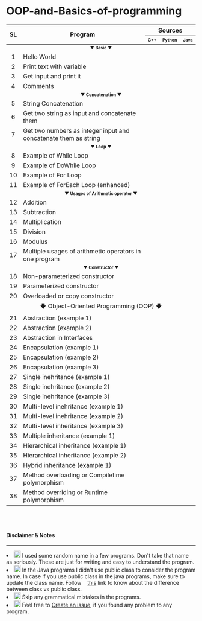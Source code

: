 # OOP-and-Basics-of-programming

<table>
    <thead>
        <tr>
            <th rowspan="2" align="center" valign="middle"><b>SL</b></th>
            <th rowspan="2" valign="middle" width="800px"><b>Program</b></th>
            <th colspan="3" align="center" valign="middle"><b>Sources</b></th>
        </tr>
        <tr>
            <th align="center" valign="middle"><b><sub><sup>C++</sup></sub></b></th>
            <th valign="middle"><b><sub><sup>Python</sup></sub></b></th>
            <th align="center" valign="middle"><b><sub><sup>Java</sup></sub></b></th>
        </tr>
    </thead>
    <tbody>
        <tr>
            <td colspan="5" align="center" valign="middle"><b><sub><sup>▼ Basic ▼</sup></sub></b></td>
        </tr>
        <tr>
            <td align="center" valign="middle">1</td>
            <td valign="middle">Hello World</td>
            <td align="center" valign="middle"><a href="/C++/Basic/Hello World.cpp"><img height="16px" src="https://user-images.githubusercontent.com/34242279/157731658-3ed009af-395d-4551-9159-12194f041f5c.png"/></a></td>
            <td align="center" valign="middle"><a href="/Python/Basic/Hello World.py"><img height="16px" src="https://user-images.githubusercontent.com/34242279/157731664-c358d5f0-1ffc-40c3-8b2e-a8f6093f79ab.png"/></a></td>
            <td align="center" valign="middle"><a href="/Java/Basic/Hello World.java"><img height="16px" src="https://user-images.githubusercontent.com/34242279/157731651-d5d046fe-cecb-4ab2-8fc8-9b2a9bb9c599.png"/></a></td>
        </tr>
        <tr>
            <td align="center" valign="middle">2</td>
            <td valign="middle">Print text with variable</td>
            <td align="center" valign="middle"><a href="/C++/Basic/Print text with variable.cpp"><img height="16px" src="https://user-images.githubusercontent.com/34242279/157731658-3ed009af-395d-4551-9159-12194f041f5c.png"/></a></td>
            <td align="center" valign="middle"><a href="/Python/Basic/Print text with variable.py"><img height="16px" src="https://user-images.githubusercontent.com/34242279/157731664-c358d5f0-1ffc-40c3-8b2e-a8f6093f79ab.png"/></a></td>
            <td align="center" valign="middle"><a href="/Java/Basic/Print text with variable.java"><img height="16px" src="https://user-images.githubusercontent.com/34242279/157731651-d5d046fe-cecb-4ab2-8fc8-9b2a9bb9c599.png"/></a></td>
        </tr>
        <tr>
            <td align="center" valign="middle">3</td>
            <td valign="middle">Get input and print it</td>
            <td align="center" valign="middle"><a href="/C++/Basic/Get input and print it.cpp"><img height="16px" src="https://user-images.githubusercontent.com/34242279/157731658-3ed009af-395d-4551-9159-12194f041f5c.png"/></a></td>
            <td align="center" valign="middle"><a href="/Python/Basic/Get input and print it.py"><img height="16px" src="https://user-images.githubusercontent.com/34242279/157731664-c358d5f0-1ffc-40c3-8b2e-a8f6093f79ab.png"/></a></td>
            <td align="center" valign="middle"><a href="/Java/Basic/Get input and print it.java"><img height="16px" src="https://user-images.githubusercontent.com/34242279/157731651-d5d046fe-cecb-4ab2-8fc8-9b2a9bb9c599.png"/></a></td>
        </tr>
        <tr>
            <td align="center" valign="middle">4</td>
            <td valign="middle">Comments</td>
            <td align="center" valign="middle"><a href="/C++/Basic/Comments.cpp"><img height="16px" src="https://user-images.githubusercontent.com/34242279/157731658-3ed009af-395d-4551-9159-12194f041f5c.png"/></a></td>
            <td align="center" valign="middle"><a href="/Python/Basic/Comments.py"><img height="16px" src="https://user-images.githubusercontent.com/34242279/157731664-c358d5f0-1ffc-40c3-8b2e-a8f6093f79ab.png"/></a></td>
            <td align="center" valign="middle"><a href="/Java/Basic/Comments.java"><img height="16px" src="https://user-images.githubusercontent.com/34242279/157731651-d5d046fe-cecb-4ab2-8fc8-9b2a9bb9c599.png"/></a></td>
        </tr>
        <tr>
            <td colspan="5" align="center" valign="middle"><b><sub><sup>▼ Concatenation ▼</sup></sub></b></td>
        </tr>
        <tr>
            <td align="center" valign="middle">5</td>
            <td valign="middle">String Concatenation</td>
            <td align="center" valign="middle"><a href="/C++/Concatenation/String Concatenation.cpp"><img height="16px" src="https://user-images.githubusercontent.com/34242279/157731658-3ed009af-395d-4551-9159-12194f041f5c.png"/></a></td>
            <td align="center" valign="middle"><a href="/Python/Concatenation/String Concatenation.py"><img height="16px" src="https://user-images.githubusercontent.com/34242279/157731664-c358d5f0-1ffc-40c3-8b2e-a8f6093f79ab.png"/></a></td>
            <td align="center" valign="middle"><a href="/Java/Concatenation/String Concatenation.java"><img height="16px" src="https://user-images.githubusercontent.com/34242279/157731651-d5d046fe-cecb-4ab2-8fc8-9b2a9bb9c599.png"/></a></td>
        </tr>
        <tr>
            <td align="center" valign="middle">6</td>
            <td valign="middle">Get two string as input and concatenate them</td>
            <td align="center" valign="middle"><a href="/C++/Concatenation/Get two string as input and concatenate them.cpp"><img height="16px" src="https://user-images.githubusercontent.com/34242279/157731658-3ed009af-395d-4551-9159-12194f041f5c.png"/></a></td>
            <td align="center" valign="middle"><a href="/Python/Concatenation/Get two string as input and concatenate them.py"><img height="16px" src="https://user-images.githubusercontent.com/34242279/157731664-c358d5f0-1ffc-40c3-8b2e-a8f6093f79ab.png"/></a></td>
            <td align="center" valign="middle"><a href="/Java/Concatenation/Get two string as input and concatenate them.java"><img height="16px" src="https://user-images.githubusercontent.com/34242279/157731651-d5d046fe-cecb-4ab2-8fc8-9b2a9bb9c599.png"/></a></td>
        </tr>
        <tr>
            <td align="center" valign="middle">7</td>
            <td valign="middle">
                <div dir="auto">Get two numbers as integer input and concatenate them as string</div>
            </td>
            <td align="center" valign="middle"><a href="/C++/Concatenation/Get two numbers as integer input and concatenate them as string.cpp"><img height="16px" src="https://user-images.githubusercontent.com/34242279/157731658-3ed009af-395d-4551-9159-12194f041f5c.png"/></a></td>
            <td align="center" valign="middle"><a href="/Python/Concatenation/Get two numbers as integer input and concatenate them as string.py"><img height="16px" src="https://user-images.githubusercontent.com/34242279/157731664-c358d5f0-1ffc-40c3-8b2e-a8f6093f79ab.png"/></a></td>
            <td align="center" valign="middle"><a href="/Java/Concatenation/Get two numbers as integer input and concatenate them as string.java"><img height="16px" src="https://user-images.githubusercontent.com/34242279/157731651-d5d046fe-cecb-4ab2-8fc8-9b2a9bb9c599.png"/></a></td>
        </tr>
        <tr>
            <td colspan="5" align="center" valign="middle"><b><sub><sup>▼ Loop ▼</sup></sub></b></td>
        </tr>
        <tr>
            <td align="center" valign="middle">8</td>
            <td valign="middle">Example of While Loop</td>
            <td align="center" valign="middle"><a href="/C++/Loop/Example of While Loop.cpp"><img height="16px" src="https://user-images.githubusercontent.com/34242279/157731658-3ed009af-395d-4551-9159-12194f041f5c.png"/></a></td>
            <td align="center" valign="middle"><a href="/Python/Loop/Example of While Loop.py"><img height="16px" src="https://user-images.githubusercontent.com/34242279/157731664-c358d5f0-1ffc-40c3-8b2e-a8f6093f79ab.png"/></a></td>
            <td align="center" valign="middle"><a href="/Java/Loop/Example of While Loop.java"><img height="16px" src="https://user-images.githubusercontent.com/34242279/157731651-d5d046fe-cecb-4ab2-8fc8-9b2a9bb9c599.png"/></a></td>
        </tr>
        <tr>
            <td align="center" valign="middle">9</td>
            <td valign="middle">Example of DoWhile Loop</td>
            <td align="center" valign="middle"><a href="/C++/Loop/Example of DoWhile Loop.cpp"><img height="16px" src="https://user-images.githubusercontent.com/34242279/157731658-3ed009af-395d-4551-9159-12194f041f5c.png"/></a></td>
            <td align="center" valign="middle"><img height="10px" src="https://user-images.githubusercontent.com/34242279/157758952-c15c1923-7102-43f5-926b-89aa2f52a96e.svg"></td>
            <td align="center" valign="middle"><a href="/Java/Loop/Example of DoWhile Loop.java"><img height="16px" src="https://user-images.githubusercontent.com/34242279/157731651-d5d046fe-cecb-4ab2-8fc8-9b2a9bb9c599.png"/></a></td>
        </tr>
        <tr>
            <td align="center" valign="middle">10</td>
            <td valign="middle">Example of For Loop</td>
            <td align="center" valign="middle"><a href="/C++/Loop/Example of For Loop.cpp"><img height="16px" src="https://user-images.githubusercontent.com/34242279/157731658-3ed009af-395d-4551-9159-12194f041f5c.png"/></a></td>
            <td align="center" valign="middle"><a href="/Python/Loop/Example of For Loop.py"><img height="16px" src="https://user-images.githubusercontent.com/34242279/157731664-c358d5f0-1ffc-40c3-8b2e-a8f6093f79ab.png"/></a></td>
            <td align="center" valign="middle"><a href="/Java/Loop/Example of For Loop.java"><img height="16px" src="https://user-images.githubusercontent.com/34242279/157731651-d5d046fe-cecb-4ab2-8fc8-9b2a9bb9c599.png"/></a></td>
        </tr>
        <tr>
            <td align="center" valign="middle">11</td>
            <td valign="middle">Example of ForEach Loop (enhanced)</td>
            <td align="center" valign="middle"><a href="/C++/Loop/Example of ForEach Loop (enhanced).cpp"><img height="16px" src="https://user-images.githubusercontent.com/34242279/157731658-3ed009af-395d-4551-9159-12194f041f5c.png"/></a></td>
            <td align="center" valign="middle"><img height="10px" src="https://user-images.githubusercontent.com/34242279/157758952-c15c1923-7102-43f5-926b-89aa2f52a96e.svg"></td>
            <td align="center" valign="middle"><a href="/Java/Loop/Example of ForEach Loop (enhanced).java"><img height="16px" src="https://user-images.githubusercontent.com/34242279/157731651-d5d046fe-cecb-4ab2-8fc8-9b2a9bb9c599.png"/></a></td>
        </tr>
        <tr>
            <td colspan="5" align="center" valign="middle"><b><sub><sup>▼ Usages of Arithmetic operator ▼</sup></sub></b></td>
        </tr>
        <tr>
            <td align="center" valign="middle">12</td>
            <td valign="middle">Addition</td>
            <td align="center" valign="middle"><a href="/C++/Usages of Arithmetic operator/Addition.cpp"><img height="16px" src="https://user-images.githubusercontent.com/34242279/157731658-3ed009af-395d-4551-9159-12194f041f5c.png"/></a></td>
            <td align="center" valign="middle"><a href="/Python/Usages of Arithmetic operator/Addition.py"><img height="16px" src="https://user-images.githubusercontent.com/34242279/157731664-c358d5f0-1ffc-40c3-8b2e-a8f6093f79ab.png"/></a></td>
            <td align="center" valign="middle"><a href="/Java/Usages of Arithmetic operator/Addition.java"><img height="16px" src="https://user-images.githubusercontent.com/34242279/157731651-d5d046fe-cecb-4ab2-8fc8-9b2a9bb9c599.png"/></a></td>
        </tr>
        <tr>
            <td align="center" valign="middle">13</td>
            <td valign="middle">Subtraction</td>
            <td align="center" valign="middle"><a href="/C++/Usages of Arithmetic operator/Subtraction.cpp"><img height="16px" src="https://user-images.githubusercontent.com/34242279/157731658-3ed009af-395d-4551-9159-12194f041f5c.png"/></a></td>
            <td align="center" valign="middle"><a href="/Python/Usages of Arithmetic operator/Subtraction.py"><img height="16px" src="https://user-images.githubusercontent.com/34242279/157731664-c358d5f0-1ffc-40c3-8b2e-a8f6093f79ab.png"/></a></td>
            <td align="center" valign="middle"><a href="/Java/Usages of Arithmetic operator/Subtraction.java"><img height="16px" src="https://user-images.githubusercontent.com/34242279/157731651-d5d046fe-cecb-4ab2-8fc8-9b2a9bb9c599.png"/></a></td>
        </tr>
        <tr>
            <td align="center" valign="middle">14</td>
            <td valign="middle">Multiplication</td>
            <td align="center" valign="middle"><a href="/C++/Usages of Arithmetic operator/Multiplication.cpp"><img height="16px" src="https://user-images.githubusercontent.com/34242279/157731658-3ed009af-395d-4551-9159-12194f041f5c.png"/></a></td>
            <td align="center" valign="middle"><a href="/Python/Usages of Arithmetic operator/Multiplication.py"><img height="16px" src="https://user-images.githubusercontent.com/34242279/157731664-c358d5f0-1ffc-40c3-8b2e-a8f6093f79ab.png"/></a></td>
            <td align="center" valign="middle"><a href="/Java/Usages of Arithmetic operator/Multiplication.java"><img height="16px" src="https://user-images.githubusercontent.com/34242279/157731651-d5d046fe-cecb-4ab2-8fc8-9b2a9bb9c599.png"/></a></td>
        </tr>
        <tr>
            <td align="center" valign="middle">15</td>
            <td valign="middle">Division</td>
            <td align="center" valign="middle"><a href="/C++/Usages of Arithmetic operator/Division.cpp"><img height="16px" src="https://user-images.githubusercontent.com/34242279/157731658-3ed009af-395d-4551-9159-12194f041f5c.png"/></a></td>
            <td align="center" valign="middle"><a href="/Python/Usages of Arithmetic operator/Division.py"><img height="16px" src="https://user-images.githubusercontent.com/34242279/157731664-c358d5f0-1ffc-40c3-8b2e-a8f6093f79ab.png"/></a></td>
            <td align="center" valign="middle"><a href="/Java/Usages of Arithmetic operator/Division.java"><img height="16px" src="https://user-images.githubusercontent.com/34242279/157731651-d5d046fe-cecb-4ab2-8fc8-9b2a9bb9c599.png"/></a></td>
        </tr>
        <tr>
            <td align="center" valign="middle">16</td>
            <td valign="middle">Modulus</td>
            <td align="center" valign="middle"><a href="/C++/Usages of Arithmetic operator/Modulus.cpp"><img height="16px" src="https://user-images.githubusercontent.com/34242279/157731658-3ed009af-395d-4551-9159-12194f041f5c.png"/></a></td>
            <td align="center" valign="middle"><a href="/Python/Usages of Arithmetic operator/Modulus.py"><img height="16px" src="https://user-images.githubusercontent.com/34242279/157731664-c358d5f0-1ffc-40c3-8b2e-a8f6093f79ab.png"/></a></td>
            <td align="center" valign="middle"><a href="/Java/Usages of Arithmetic operator/Modulus.java"><img height="16px" src="https://user-images.githubusercontent.com/34242279/157731651-d5d046fe-cecb-4ab2-8fc8-9b2a9bb9c599.png"/></a></td>
        </tr>
        <tr>
            <td align="center" valign="middle">17</td>
            <td valign="middle">Multiple usages of arithmetic operators in one program</td>
            <td align="center" valign="middle"><a href="/C++/Usages of Arithmetic operator/Multiple usages of arithmetic operators in one program.cpp"><img height="16px" src="https://user-images.githubusercontent.com/34242279/157731658-3ed009af-395d-4551-9159-12194f041f5c.png"/></a></td>
            <td align="center" valign="middle"><a href="/Python/Usages of Arithmetic operator/Multiple usages of arithmetic operators in one program.py"><img height="16px" src="https://user-images.githubusercontent.com/34242279/157731664-c358d5f0-1ffc-40c3-8b2e-a8f6093f79ab.png"/></a></td>
            <td align="center" valign="middle"><a href="/Java/Usages of Arithmetic operator/Multiple usages of arithmetic operators in one program.java"><img height="16px" src="https://user-images.githubusercontent.com/34242279/157731651-d5d046fe-cecb-4ab2-8fc8-9b2a9bb9c599.png"/></a></td>
        </tr>
        <tr>
            <td colspan="5" align="center" valign="middle"><b><sub><sup>▼ Constructor ▼</sup></sub></b></td>
        </tr>
        <tr>
            <td align="center" valign="middle">18</td>
            <td valign="middle">Non-parameterized constructor</td>
            <td align="center" valign="middle"><a href="/C++/Constructor/Non-parameterized constructor.cpp"><img height="16px" src="https://user-images.githubusercontent.com/34242279/157731658-3ed009af-395d-4551-9159-12194f041f5c.png"/></a></td>
            <td align="center" valign="middle"><a href="/Python/Constructor/Non-parameterized constructor.py"><img height="16px" src="https://user-images.githubusercontent.com/34242279/157731664-c358d5f0-1ffc-40c3-8b2e-a8f6093f79ab.png"/></a></td>
            <td align="center" valign="middle"><a href="/Java/Constructor/Non-parameterized constructor.java"><img height="16px" src="https://user-images.githubusercontent.com/34242279/157731651-d5d046fe-cecb-4ab2-8fc8-9b2a9bb9c599.png"/></a></td>
        </tr>
        <tr>
            <td align="center" valign="middle">19</td>
            <td valign="middle">Parameterized constructor</td>
            <td align="center" valign="middle"><a href="/C++/Constructor/Parameterized constructor.cpp"><img height="16px" src="https://user-images.githubusercontent.com/34242279/157731658-3ed009af-395d-4551-9159-12194f041f5c.png"/></a></td>
            <td align="center" valign="middle"><a href="/Python/Constructor/Parameterized constructor.py"><img height="16px" src="https://user-images.githubusercontent.com/34242279/157731664-c358d5f0-1ffc-40c3-8b2e-a8f6093f79ab.png"/></a></td>
            <td align="center" valign="middle"><a href="/Java/Constructor/Parameterized constructor.java"><img height="16px" src="https://user-images.githubusercontent.com/34242279/157731651-d5d046fe-cecb-4ab2-8fc8-9b2a9bb9c599.png"/></a></td>
        </tr>
        <tr>
            <td align="center" valign="middle">20</td>
            <td valign="middle">Overloaded or copy constructor</td>
            <td align="center" valign="middle"><a href="/C++/Constructor/Overloaded or copy constructor.cpp"><img height="16px" src="https://user-images.githubusercontent.com/34242279/157731658-3ed009af-395d-4551-9159-12194f041f5c.png"/></a></td>
            <td align="center" valign="middle"><a href="/Python/Constructor/Overloaded or copy constructor.py"><img height="16px" src="https://user-images.githubusercontent.com/34242279/157731664-c358d5f0-1ffc-40c3-8b2e-a8f6093f79ab.png"/></a></td>
            <td align="center" valign="middle"><a href="/Java/Constructor/Overloaded or copy constructor.java"><img height="16px" src="https://user-images.githubusercontent.com/34242279/157731651-d5d046fe-cecb-4ab2-8fc8-9b2a9bb9c599.png"/></a></td>
        </tr>
        <tr>
            <td colspan="5" align="center" valign="middle">🡇 Object-Oriented Programming (OOP) 🡇</td>
        </tr>
        <tr>
            <td align="center" valign="middle">21</td>
            <td valign="middle">Abstraction (example 1)</td>
            <td align="center" valign="middle"><a href="/C++/OOP/Abstraction/Abstraction (example 1).cpp"><img height="16px" src="https://user-images.githubusercontent.com/34242279/157731658-3ed009af-395d-4551-9159-12194f041f5c.png"/></a></td>
            <td align="center" valign="middle"><a href="/Python/OOP/Abstraction/Abstraction (example 1).py"><img height="16px" src="https://user-images.githubusercontent.com/34242279/157731664-c358d5f0-1ffc-40c3-8b2e-a8f6093f79ab.png"/></a></td>
            <td align="center" valign="middle"><a href="/Java/OOP/Abstraction/Abstraction (example 1).java"><img height="16px" src="https://user-images.githubusercontent.com/34242279/157731651-d5d046fe-cecb-4ab2-8fc8-9b2a9bb9c599.png"/></a></td>
        </tr>
        <tr>
            <td align="center" valign="middle">22</td>
            <td valign="middle">Abstraction (example 2)</td>
            <td align="center" valign="middle"><a href="/C++/OOP/Abstraction/Abstraction (example 2).cpp"><img height="16px" src="https://user-images.githubusercontent.com/34242279/157731658-3ed009af-395d-4551-9159-12194f041f5c.png"/></a></td>
            <td align="center" valign="middle"><a href="/Python/OOP/Abstraction/Abstraction (example 2).py"><img height="16px" src="https://user-images.githubusercontent.com/34242279/157731664-c358d5f0-1ffc-40c3-8b2e-a8f6093f79ab.png"/></a></td>
            <td align="center" valign="middle"><a href="/Java/OOP/Abstraction/Abstraction (example 2).java"><img height="16px" src="https://user-images.githubusercontent.com/34242279/157731651-d5d046fe-cecb-4ab2-8fc8-9b2a9bb9c599.png"/></a></td>
        </tr>
        <tr>
            <td align="center" valign="middle">23</td>
            <td valign="middle">Abstraction in Interfaces</td>
            <td align="center" valign="middle"><img height="10px" src="https://user-images.githubusercontent.com/34242279/157758952-c15c1923-7102-43f5-926b-89aa2f52a96e.svg"></td>
            <td align="center" valign="middle"><img height="10px" src="https://user-images.githubusercontent.com/34242279/157758952-c15c1923-7102-43f5-926b-89aa2f52a96e.svg"></td>
            <td align="center" valign="middle"><a href="/Java/OOP/Abstraction/Abstraction in Interfaces.java"><img height="16px" src="https://user-images.githubusercontent.com/34242279/157731651-d5d046fe-cecb-4ab2-8fc8-9b2a9bb9c599.png"/></a></td>
        </tr>
        <tr>
            <td align="center" valign="middle">24</td>
            <td valign="middle">Encapsulation (example 1)</td>
            <td align="center" valign="middle"><a href="/C++/OOP/Encapsulation/Encapsulation (example 1).cpp"><img height="16px" src="https://user-images.githubusercontent.com/34242279/157731658-3ed009af-395d-4551-9159-12194f041f5c.png"/></a></td>
            <td align="center" valign="middle"><a href="/Python/OOP/Encapsulation/Encapsulation (example 1).py"><img height="16px" src="https://user-images.githubusercontent.com/34242279/157731664-c358d5f0-1ffc-40c3-8b2e-a8f6093f79ab.png"/></a></td>
            <td align="center" valign="middle"><a href="/Java/OOP/Encapsulation/Encapsulation (example 1).java"><img height="16px" src="https://user-images.githubusercontent.com/34242279/157731651-d5d046fe-cecb-4ab2-8fc8-9b2a9bb9c599.png"/></a></td>
        </tr>
        <tr>
            <td align="center" valign="middle">25</td>
            <td valign="middle">Encapsulation (example 2)</td>
            <td align="center" valign="middle"><a href="/C++/OOP/Encapsulation/Encapsulation (example 2).cpp"><img height="16px" src="https://user-images.githubusercontent.com/34242279/157731658-3ed009af-395d-4551-9159-12194f041f5c.png"/></a></td>
            <td align="center" valign="middle"><a href="/Python/OOP/Encapsulation/Encapsulation (example 2).py"><img height="16px" src="https://user-images.githubusercontent.com/34242279/157731664-c358d5f0-1ffc-40c3-8b2e-a8f6093f79ab.png"/></a></td>
            <td align="center" valign="middle"><a href="/Java/OOP/Encapsulation/Encapsulation (example 2).java"><img height="16px" src="https://user-images.githubusercontent.com/34242279/157731651-d5d046fe-cecb-4ab2-8fc8-9b2a9bb9c599.png"/></a></td>
        </tr>
        <tr>
            <td align="center" valign="middle">26</td>
            <td valign="middle">Encapsulation (example 3)</td>
            <td align="center" valign="middle"><a href="/C++/OOP/Encapsulation/Encapsulation (example 3).cpp"><img height="16px" src="https://user-images.githubusercontent.com/34242279/157731658-3ed009af-395d-4551-9159-12194f041f5c.png"/></a></td>
            <td align="center" valign="middle"><a href="/Python/OOP/Encapsulation/Encapsulation (example 3).py"><img height="16px" src="https://user-images.githubusercontent.com/34242279/157731664-c358d5f0-1ffc-40c3-8b2e-a8f6093f79ab.png"/></a></td>
            <td align="center" valign="middle"><a href="/Java/OOP/Encapsulation/Encapsulation (example 3).java"><img height="16px" src="https://user-images.githubusercontent.com/34242279/157731651-d5d046fe-cecb-4ab2-8fc8-9b2a9bb9c599.png"/></a></td>
        </tr>
        <tr>
            <td align="center" valign="middle">27</td>
            <td valign="middle">Single inehritance (example 1)</td>
            <td align="center" valign="middle"><a href="/C++/OOP/Inheritance/Single inehritance (example 1).cpp"><img height="16px" src="https://user-images.githubusercontent.com/34242279/157731658-3ed009af-395d-4551-9159-12194f041f5c.png"/></a></td>
            <td align="center" valign="middle"><a href="/Python/OOP/Inheritance/Single inehritance (example 1).py"><img height="16px" src="https://user-images.githubusercontent.com/34242279/157731664-c358d5f0-1ffc-40c3-8b2e-a8f6093f79ab.png"/></a></td>
            <td align="center" valign="middle"><a href="/Java/OOP/Inheritance/Single inehritance (example 1).java"><img height="16px" src="https://user-images.githubusercontent.com/34242279/157731651-d5d046fe-cecb-4ab2-8fc8-9b2a9bb9c599.png"/></a></td>
        </tr>
        <tr>
            <td align="center" valign="middle">28</td>
            <td valign="middle">Single inehritance (example 2)</td>
            <td align="center" valign="middle"><a href="/C++/OOP/Inheritance/Single inehritance (example 2).cpp"><img height="16px" src="https://user-images.githubusercontent.com/34242279/157731658-3ed009af-395d-4551-9159-12194f041f5c.png"/></a></td>
            <td align="center" valign="middle"><a href="/Python/OOP/Inheritance/Single inehritance (example 2).py"><img height="16px" src="https://user-images.githubusercontent.com/34242279/157731664-c358d5f0-1ffc-40c3-8b2e-a8f6093f79ab.png"/></a></td>
            <td align="center" valign="middle"><a href="/Java/OOP/Inheritance/Single inehritance (example 2).java"><img height="16px" src="https://user-images.githubusercontent.com/34242279/157731651-d5d046fe-cecb-4ab2-8fc8-9b2a9bb9c599.png"/></a></td>
        </tr>
        <tr>
            <td align="center" valign="middle">29</td>
            <td valign="middle">Single inehritance (example 3)</td>
            <td align="center" valign="middle"><a href="/C++/OOP/Inheritance/Single inehritance (example 3).cpp"><img height="16px" src="https://user-images.githubusercontent.com/34242279/157731658-3ed009af-395d-4551-9159-12194f041f5c.png"/></a></td>
            <td align="center" valign="middle"><a href="/Python/OOP/Inheritance/Single inehritance (example 3).py"><img height="16px" src="https://user-images.githubusercontent.com/34242279/157731664-c358d5f0-1ffc-40c3-8b2e-a8f6093f79ab.png"/></a></td>
            <td align="center" valign="middle"><a href="/Java/OOP/Inheritance/Single inehritance (example 3).java"><img height="16px" src="https://user-images.githubusercontent.com/34242279/157731651-d5d046fe-cecb-4ab2-8fc8-9b2a9bb9c599.png"/></a></td>
        </tr>
        <tr>
            <td align="center" valign="middle">30</td>
            <td valign="middle">Multi-level inehritance (example 1)</td>
            <td align="center" valign="middle"><a href="/C++/OOP/Inheritance/Multi-level inehritance (example 1).cpp"><img height="16px" src="https://user-images.githubusercontent.com/34242279/157731658-3ed009af-395d-4551-9159-12194f041f5c.png"/></a></td>
            <td align="center" valign="middle"><a href="/Python/OOP/Inheritance/Multi-level inehritance (example 1).py"><img height="16px" src="https://user-images.githubusercontent.com/34242279/157731664-c358d5f0-1ffc-40c3-8b2e-a8f6093f79ab.png"/></a></td>
            <td align="center" valign="middle"><a href="/Java/OOP/Inheritance/Multi-level inehritance (example 1).java"><img height="16px" src="https://user-images.githubusercontent.com/34242279/157731651-d5d046fe-cecb-4ab2-8fc8-9b2a9bb9c599.png"/></a></td>
        </tr>
        <tr>
            <td align="center" valign="middle">31</td>
            <td valign="middle">Multi-level inehritance (example 2)</td>
            <td align="center" valign="middle"><a href="/C++/OOP/Inheritance/Multi-level inehritance (example 2).cpp"><img height="16px" src="https://user-images.githubusercontent.com/34242279/157731658-3ed009af-395d-4551-9159-12194f041f5c.png"/></a></td>
            <td align="center" valign="middle"><a href="/Python/OOP/Inheritance/Multi-level inehritance (example 2).py"><img height="16px" src="https://user-images.githubusercontent.com/34242279/157731664-c358d5f0-1ffc-40c3-8b2e-a8f6093f79ab.png"/></a></td>
            <td align="center" valign="middle"><a href="/Java/OOP/Inheritance/Multi-level inehritance (example 2).java"><img height="16px" src="https://user-images.githubusercontent.com/34242279/157731651-d5d046fe-cecb-4ab2-8fc8-9b2a9bb9c599.png"/></a></td>
        </tr>
        <tr>
            <td align="center" valign="middle">32</td>
            <td valign="middle">Multi-level inheritance (example 3)</td>
            <td align="center" valign="middle"><a href="/C++/OOP/Inheritance/Multi-level inheritance (example 3).cpp"><img height="16px" src="https://user-images.githubusercontent.com/34242279/157731658-3ed009af-395d-4551-9159-12194f041f5c.png"/></a></td>
            <td align="center" valign="middle"><a href="/Python/OOP/Inheritance/Multi-level inheritance (example 3).py"><img height="16px" src="https://user-images.githubusercontent.com/34242279/157731664-c358d5f0-1ffc-40c3-8b2e-a8f6093f79ab.png"/></a></td>
            <td align="center" valign="middle"><a href="/Java/OOP/Inheritance/Multi-level inheritance (example 3).java"><img height="16px" src="https://user-images.githubusercontent.com/34242279/157731651-d5d046fe-cecb-4ab2-8fc8-9b2a9bb9c599.png"/></a></td>
        </tr>
        <tr>
            <td align="center" valign="middle">33</td>
            <td valign="middle">Multiple inheritance (example 1)</td>
            <td align="center" valign="middle"><a href="/C++/OOP/Inheritance/Multiple inheritance (example 1).cpp"><img height="16px" src="https://user-images.githubusercontent.com/34242279/157731658-3ed009af-395d-4551-9159-12194f041f5c.png"/></a></td>
            <td align="center" valign="middle"><a href="/Python/OOP/Inheritance/Multiple inheritance (example 1).py"><img height="16px" src="https://user-images.githubusercontent.com/34242279/157731664-c358d5f0-1ffc-40c3-8b2e-a8f6093f79ab.png"/></a></td>
            <td align="center" valign="middle"><img height="10px" src="https://user-images.githubusercontent.com/34242279/157758952-c15c1923-7102-43f5-926b-89aa2f52a96e.svg"></td>
        </tr>
        <tr>
            <td align="center" valign="middle">34</td>
            <td valign="middle">Hierarchical inheritance  (example 1)</td>
            <td align="center" valign="middle"><a href="/C++/OOP/Inheritance/Hierarchical inheritance  (example 1).cpp"><img height="16px" src="https://user-images.githubusercontent.com/34242279/157731658-3ed009af-395d-4551-9159-12194f041f5c.png"/></a></td>
            <td align="center" valign="middle"><a href="/Python/OOP/Inheritance/Hierarchical inheritance (example 1).py"><img height="16px" src="https://user-images.githubusercontent.com/34242279/157731664-c358d5f0-1ffc-40c3-8b2e-a8f6093f79ab.png"/></a></td>
            <td align="center" valign="middle"><a href="/Java/OOP/Inheritance/Hierarchical inheritance  (example 1).java"><img height="16px" src="https://user-images.githubusercontent.com/34242279/157731651-d5d046fe-cecb-4ab2-8fc8-9b2a9bb9c599.png"/></a></td>
        </tr>
        <tr>
            <td align="center" valign="middle">35</td>
            <td valign="middle">Hierarchical inheritance (example 2)</td>
            <td align="center" valign="middle"><a href="/C++/OOP/Inheritance/Hierarchical inheritance (example 2).cpp"><img height="16px" src="https://user-images.githubusercontent.com/34242279/157731658-3ed009af-395d-4551-9159-12194f041f5c.png"/></a></td>
            <td align="center" valign="middle"><a href="/Python/OOP/Inheritance/Hierarchical inheritance (example 2).py"><img height="16px" src="https://user-images.githubusercontent.com/34242279/157731664-c358d5f0-1ffc-40c3-8b2e-a8f6093f79ab.png"/></a></td>
            <td align="center" valign="middle"><a href="/Java/OOP/Inheritance/Hierarchical inheritance (example 2).java"><img height="16px" src="https://user-images.githubusercontent.com/34242279/157731651-d5d046fe-cecb-4ab2-8fc8-9b2a9bb9c599.png"/></a></td>
        </tr>
        <tr>
            <td align="center" valign="middle">36</td>
            <td valign="middle">Hybrid inheritance (example 1)</td>
            <td align="center" valign="middle"><a href="/C++/OOP/Inheritance/Hybrid inheritance (example 1).cpp"><img height="16px" src="https://user-images.githubusercontent.com/34242279/157731658-3ed009af-395d-4551-9159-12194f041f5c.png"/></a></td>
            <td align="center" valign="middle"><a href="/Python/OOP/Inheritance/Hybrid inheritance (example 1).py"><img height="16px" src="https://user-images.githubusercontent.com/34242279/157731664-c358d5f0-1ffc-40c3-8b2e-a8f6093f79ab.png"/></a></td>
            <td align="center" valign="middle"><img height="10px" src="https://user-images.githubusercontent.com/34242279/157758952-c15c1923-7102-43f5-926b-89aa2f52a96e.svg"></td>
        </tr>
        <tr>
            <td align="center" valign="middle">37</td>
            <td valign="middle">Method overloading or Compiletime polymorphism</td>
            <td align="center" valign="middle"><a href="/C++/OOP/Polymorphism/Method overloading or Compiletime polymorphism.cpp"><img height="16px" src="https://user-images.githubusercontent.com/34242279/157731658-3ed009af-395d-4551-9159-12194f041f5c.png"/></a></td>
            <td align="center" valign="middle"><a href="/Python/OOP/Polymorphism/Method overloading.py"><img height="16px" src="https://user-images.githubusercontent.com/34242279/157731664-c358d5f0-1ffc-40c3-8b2e-a8f6093f79ab.png"/></a></td>
            <td align="center" valign="middle"><a href="/Java/OOP/Polymorphism/Method overloading or Compiletime polymorphism.java"><img height="16px" src="https://user-images.githubusercontent.com/34242279/157731651-d5d046fe-cecb-4ab2-8fc8-9b2a9bb9c599.png"/></a></td>
        </tr>
        <tr>
            <td align="center" valign="middle">38</td>
            <td valign="middle">Method overriding or Runtime polymorphism</td>
            <td align="center" valign="middle"><a href="/C++/OOP/Polymorphism/Method overriding or Runtime polymorphism.cpp"><img height="16px" src="https://user-images.githubusercontent.com/34242279/157731658-3ed009af-395d-4551-9159-12194f041f5c.png"/></a></td>
            <td align="center" valign="middle"><a href="/Python/OOP/Polymorphism/Method overriding.py"><img height="16px" src="https://user-images.githubusercontent.com/34242279/157731664-c358d5f0-1ffc-40c3-8b2e-a8f6093f79ab.png"/></a></td>
            <td align="center" valign="middle"><a href="/Java/OOP/Polymorphism/Method overriding or Runtime polymorphism.java"><img height="16px" src="https://user-images.githubusercontent.com/34242279/157731651-d5d046fe-cecb-4ab2-8fc8-9b2a9bb9c599.png"/></a></td>
        </tr>
    </tbody>
</table>

<br><br>

#### Disclaimer & Notes
---
<ull>
	<li> <img src="https://user-images.githubusercontent.com/34242279/157729253-1718a7b4-c938-4d1e-8b08-5a044b7b377e.png"/ height="18px"> I used some random name in a few programs. Don't take that name as seriously. These are just for writing and easy to understand the program.</li>
  <li><img src="https://user-images.githubusercontent.com/34242279/157731651-d5d046fe-cecb-4ab2-8fc8-9b2a9bb9c599.png"/ height="18px"> In the Java programs I didn't use public class to consider the program name. In case if you use public class in the java programs, make sure to update the class name. Follow <a href="https://stackoverflow.com/questions/16779245/what-is-the-difference-between-public-class-and-just-class#:~:text=Public%20means%20that%20the%20subject,class%2C%20method%2C%20member%20variable."><img src="https://user-images.githubusercontent.com/34242279/157722497-db7e3df1-b593-4175-8557-614046fa4cc7.png" height="12px"/>this</a> link to know about the difference between class vs public class.</li>
	<li><img src="https://user-images.githubusercontent.com/34242279/157728883-3c2322f5-c151-44ac-8670-1aed5f136126.png"/ height="18px"> Skip any grammatical mistakes in the programs.</li>
	<li><img src="https://user-images.githubusercontent.com/34242279/157730394-648c1e29-58e4-46e6-83ae-cf13b1c51d39.png"/ height="18px"> Feel free to <a href="https://github.com/naiemofficial/OOP-and-Basics-of-programming/issues">Create an issue</a>, if you found any problem to any program.</li>
</ul>
